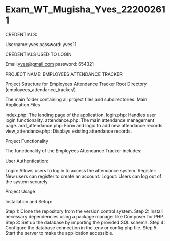 # Exam_WT_Mugisha_Yves_222002611

CREDENTIALS:

Username:yves
password: yves11


CREDENTIALS USED TO LOGIN

Email:yves@gmail.com
password: 654321




PROJECT NAME: EMPLOYEES ATTENDANCE TRACKER


Project Structure  for Employees Attendance Tracker
Root Directory (employees_attendance_tracker/)


The main folder containing all project files and subdirectories.
Main Application Files

index.php: The landing page of the application.
login.php: Handles user login functionality.
attendance.php: The main attendance management page.
add_attendance.php: Form and logic to add new attendance records.
view_attendance.php: Displays existing attendance records.


Project Functionality

The functionality of the Employees Attendance Tracker includes:

User Authentication:

Login: Allows users to log in to access the attendance system.
Register: New users can register to create an account.
Logout: Users can log out of the system securely.


Project Usage

Installation and Setup:

Step 1: Clone the repository from the version control system.
Step 2: Install necessary dependencies using a package manager like Composer for PHP.
Step 3: Set up the database by importing the provided SQL schema.
Step 4: Configure the database connection in the .env or config.php file.
Step 5: Start the server to make the application accessible.
